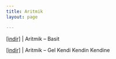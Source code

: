 ```yaml
---
title: Aritmik
layout: page

---
```

<a href="https://cloud.mail.ru/public/ad0f918d4087/Aritmik%20-%20Basit" target="_blank">[indir]</a>   |   Aritmik &#8211; Basit

<a href="https://cloud.mail.ru/public/7e892efb219f/Aritmik%20-%20Gel%20Kendi%20Kendin%20Kendine" target="_blank">[indir]</a>   |   Aritmik &#8211; Gel Kendi Kendin Kendine
